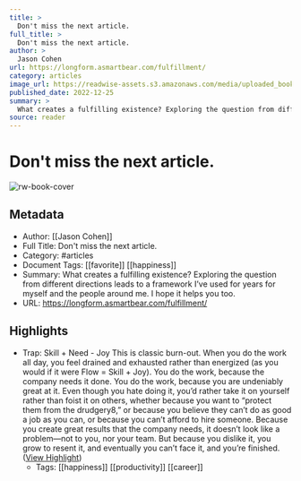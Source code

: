 ```yaml
---
title: >
  Don't miss the next article.
full_title: >
  Don't miss the next article.
author: >
  Jason Cohen
url: https://longform.asmartbear.com/fulfillment/
category: articles
image_url: https://readwise-assets.s3.amazonaws.com/media/uploaded_book_covers/profile_276497/thumbnail-1200w.png
published_date: 2022-12-25
summary: >
  What creates a fulfilling existence? Exploring the question from different directions leads to a framework I’ve used for years for myself and the people around me. I hope it helps you too.
source: reader
---
```

# Don't miss the next article.

![rw-book-cover](https://readwise-assets.s3.amazonaws.com/media/uploaded_book_covers/profile_276497/thumbnail-1200w.png)

## Metadata
- Author: [[Jason Cohen]]
- Full Title: Don't miss the next article.
- Category: #articles
- Document Tags: [[favorite]] [[happiness]] 
- Summary: What creates a fulfilling existence? Exploring the question from different directions leads to a framework I’ve used for years for myself and the people around me. I hope it helps you too.
- URL: https://longform.asmartbear.com/fulfillment/

## Highlights
- Trap: Skill + Need - Joy
  This is classic burn-out. When you do the work all day, you feel drained and exhausted rather than energized (as you would if it were Flow = Skill + Joy). You do the work, because the company needs it done. You do the work, because you are undeniably great at it. Even though you hate doing it, you’d rather take it on yourself rather than foist it on others, whether because you want to “protect them from the drudgery8,” or because you believe they can’t do as good a job as you can, or because you can’t afford to hire someone. Because you create great results that the company needs, it doesn’t look like a problem—not to you, nor your team. But because you dislike it, you grow to resent it, and eventually you can’t face it, and you’re finished. ([View Highlight](https://read.readwise.io/read/01has1dkjq10gkjkvef2atta3z))
    - Tags: [[happiness]] [[productivity]] [[career]] 



